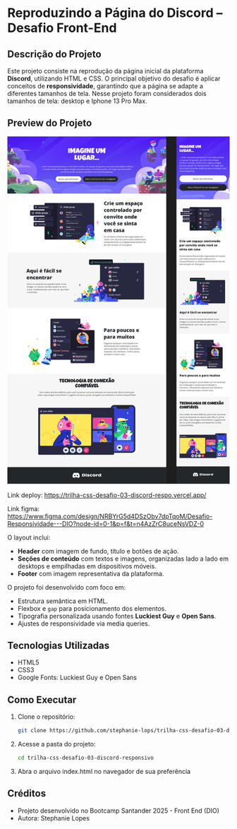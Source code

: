 # Reproduzindo a Página do Discord – Desafio Front-End

## Descrição do Projeto
Este projeto consiste na reprodução da página inicial da plataforma **Discord**, utilizando HTML e CSS. O principal objetivo do desafio é aplicar conceitos de **responsividade**, garantindo que a página se adapte a diferentes tamanhos de tela.
Nesse projeto foram considerados dois tamanhos de tela: desktop e Iphone 13 Pro Max.

## Preview do Projeto
![Preview da Página](assets/images/preview-discord.png)

Link deploy: https://trilha-css-desafio-03-discord-respo.vercel.app/

Link figma: https://www.figma.com/design/NRBYrG5d4DSzObv7dpTqoM/Desafio-Responsividade---DIO?node-id=0-1&p=f&t=n4AzZrC8uceNsVDZ-0

O layout inclui:
- **Header** com imagem de fundo, título e botões de ação.
- **Seções de conteúdo** com textos e imagens, organizadas lado a lado em desktops e empilhadas em dispositivos móveis.
- **Footer** com imagem representativa da plataforma.

O projeto foi desenvolvido com foco em:
- Estrutura semântica em HTML.
- Flexbox e `gap` para posicionamento dos elementos.
- Tipografia personalizada usando fontes **Luckiest Guy** e **Open Sans**.
- Ajustes de responsividade via media queries.

## Tecnologias Utilizadas
- HTML5
- CSS3
- Google Fonts: Luckiest Guy e Open Sans

## Como Executar
1. Clone o repositório:
   ```bash
   git clone https://github.com/stephanie-lops/trilha-css-desafio-03-discord-responsivo

2. Acesse a pasta do projeto:
   ```bash
   cd trilha-css-desafio-03-discord-responsivo

3. Abra o arquivo index.html no navegador de sua preferência

## Créditos

- Projeto desenvolvido no Bootcamp Santander 2025 - Front End (DIO)
- Autora: Stephanie Lopes
